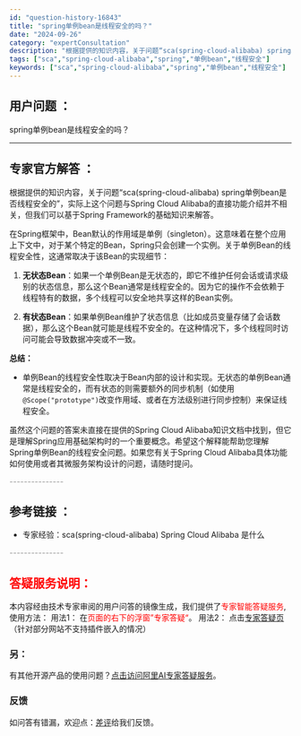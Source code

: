 ```yaml
---
id: "question-history-16843"
title: "spring单例bean是线程安全的吗？"
date: "2024-09-26"
category: "expertConsultation"
description: "根据提供的知识内容，关于问题“sca(spring-cloud-alibaba) spring单例bean是否线程安全的”，实际上这个问题与Spring Cloud Alibaba的直接功能介绍并不相关，但我们可以基于Spring Framework的基础知识来解答。在Spring框架中，Bean默"
tags: ["sca","spring-cloud-alibaba","spring","单例bean","线程安全"]
keywords: ["sca","spring-cloud-alibaba","spring","单例bean","线程安全"]
---
```


## 用户问题 ： 
 spring单例bean是线程安全的吗？  

---------------
## 专家官方解答 ：

根据提供的知识内容，关于问题“sca(spring-cloud-alibaba) spring单例bean是否线程安全的”，实际上这个问题与Spring Cloud Alibaba的直接功能介绍并不相关，但我们可以基于Spring Framework的基础知识来解答。

在Spring框架中，Bean默认的作用域是单例（singleton）。这意味着在整个应用上下文中，对于某个特定的Bean，Spring只会创建一个实例。关于单例Bean的线程安全性，这通常取决于该Bean的实现细节：

1. **无状态Bean**：如果一个单例Bean是无状态的，即它不维护任何会话或请求级别的状态信息，那么这个Bean通常是线程安全的。因为它的操作不会依赖于线程特有的数据，多个线程可以安全地共享这样的Bean实例。

2. **有状态Bean**：如果单例Bean维护了状态信息（比如成员变量存储了会话数据），那么这个Bean就可能是线程不安全的。在这种情况下，多个线程同时访问可能会导致数据冲突或不一致。

**总结：**
- 单例Bean的线程安全性取决于Bean内部的设计和实现。无状态的单例Bean通常是线程安全的，而有状态的则需要额外的同步机制（如使用`@Scope("prototype")`改变作用域、或者在方法级别进行同步控制）来保证线程安全。

虽然这个问题的答案未直接在提供的Spring Cloud Alibaba知识文档中找到，但它是理解Spring应用基础架构时的一个重要概念。希望这个解释能帮助您理解Spring单例Bean的线程安全问题。如果您有关于Spring Cloud Alibaba具体功能如何使用或者其微服务架构设计的问题，请随时提问。


<font color="#949494">---------------</font> 


## 参考链接 ：

* 专家经验：sca(spring-cloud-alibaba) Spring Cloud Alibaba 是什么 


 <font color="#949494">---------------</font> 
 


## <font color="#FF0000">答疑服务说明：</font> 

本内容经由技术专家审阅的用户问答的镜像生成，我们提供了<font color="#FF0000">专家智能答疑服务</font>,使用方法：
用法1： 在<font color="#FF0000">页面的右下的浮窗”专家答疑“</font>。
用法2： 点击[专家答疑页](https://answer.opensource.alibaba.com/docs/intro)（针对部分网站不支持插件嵌入的情况）
### 另：


有其他开源产品的使用问题？[点击访问阿里AI专家答疑服务](https://answer.opensource.alibaba.com/docs/intro)。
### 反馈
如问答有错漏，欢迎点：[差评](https://ai.nacos.io/user/feedbackByEnhancerGradePOJOID?enhancerGradePOJOId=16862)给我们反馈。
